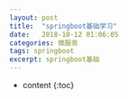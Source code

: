 ```yaml
---
layout: post
title:  "springboot基础学习"
date:   2018-10-12 01:06:05
categories: 微服务
tags: springboot
excerpt: springboot基础
---
```



* content
{:toc}

